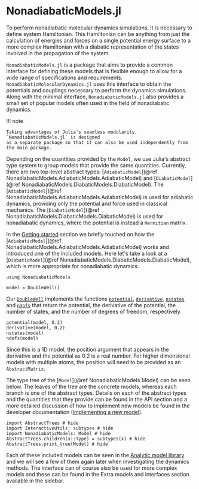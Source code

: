 # NonadiabaticModels.jl

To perform nonadiabatic molecular dynamics simulations, it is necessary to define
system Hamiltonian.
This Hamiltonian can be anything from just the calculation of energies and forces
on a single potential energy surface to a more complex Hamiltonian with a diabatic 
representation of the states involved in the propagation of the system.

`NonadiabaticModels.jl` is a package that aims to provide a common interface
for defining these models that is flexible enough to allow for a wide range
of specifications and requirements.
`NonadiabaticMolecularDynamics.jl` uses this interface to obtain the potentials
and couplings necessary to perform the dynamics simulations.
Along with the minimal interface, `NonadiabaticModels.jl` also provides a small
set of popular models often used in the field of nonadiabatic dynamics.

!!! note

    Taking advantages of Julia's seamless modularity, `NonadiabaticModels.jl` is designed
    as a separate package so that it can also be used independently from the main package.

Depending on the quantities provided by the `Model`, we use Julia's abstract type system
to group models that provide the same quantities.
Currently, there are two top-level abstract types: [`AdiabaticModel`](@ref NonadiabaticModels.AdiabaticModels.AdiabaticModel)
and [`DiabaticModel`](@ref NonadiabaticModels.DiabaticModels.DiabaticModel).
The [`AdiabaticModel`](@ref NonadiabaticModels.AdiabaticModels.AdiabaticModel)
is used for adiabatic dynamics, providing only the potential
and force used in classical mechanics.
The [`DiabaticModel`](@ref NonadiabaticModels.DiabaticModels.DiabaticModel) is used for nonadiabatic dynamics, 
where the potential is instead a `Hermitian` matrix.

In the [Getting started](@ref) section we briefly touched on how the
[`AdiabaticModel`](@ref NonadiabaticModels.AdiabaticModels.AdiabaticModel)
works and introduced one of the included models.
Here let's take a look at a [`DiabaticModel`](@ref NonadiabaticModels.DiabaticModels.DiabaticModel),
which is more appropriate for nonadiabatic dynamics.

```@example diabaticmodel
using NonadiabaticModels

model = DoubleWell()
```

Our [`DoubleWell`](@ref) implements the functions [`potential`](@ref), [`derivative`](@ref),
[`nstates`](@ref) and [`ndofs`](@ref)
that return the potential, the derivative of the potential, the number of states,
and the number of degrees of freedom, respectively.

```@repl diabaticmodel
potential(model, 0.2)
derivative(model, 0.2)
nstates(model)
ndofs(model)
```

Since this is a 1D model, the position argument that appears in the derivative and the potential
as 0.2 is a real number.
For higher dimensional models with multiple atoms, the position will need to be provided as
an `AbstractMatrix`.

The type tree of the [`Model`](@ref NonadiabaticModels.Model) can be seen below.
The leaves of the tree are the concrete models, whereas each branch is one of the abstract types.
Details on each of the abstract types and the quantities that they provide can be found in
the API section and a more detailed discussion of how
to implement new models be found in the developer documentation ([Implementing a new model](@ref)).

```@example
import AbstractTrees # hide
import InteractiveUtils: subtypes # hide
import NonadiabaticModels: Model # hide
AbstractTrees.children(x::Type) = subtypes(x) # hide
AbstractTrees.print_tree(Model) # hide
```

Each of these included models can be seen in the [Analytic model library](@ref) and
we will see a few of them again later when investigating the dynamics methods.
The interface can of course also be used for more complex models and these can be found
in the Extra models and interfaces section available in the sidebar.
